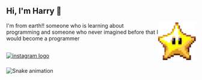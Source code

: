 ## Hi, I'm Harry 👋

<div>
  <img align="right" height="100" src="img/star pixel - Kawaii.gif"  />
  <p align="left">I'm from earth!! someone who is learning about programming and someone who never imagined before that I would become a programmer</p>
</div>

##

<div align="left">
  <a href="https://www.instagram.com/canopuszzz_?igsh=MTlpMmxtMDFmcGd5YQ==" target="_blank">
    <img src="https://img.shields.io/static/v1?message=Instagram&logo=instagram&label=&color=E4405F&logoColor=white&labelColor=&style=flat" height="30" alt="instagram logo"  />
  </a>
</div>

###

<img src="https://raw.githubusercontent.com/rmdhnramlee/rmdhnramlee/output/snake.svg" alt="Snake animation" />

###
